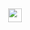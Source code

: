 <h1 align ="Center">
<img src="https://giphy.com/gifs/sonic-the-hedgehog-PJiqz1RHkdtGE" width="28">

</h1>

<!--
**Giovani-Gomes/Giovani-Gomes** is a ✨ _special_ ✨ repository because its `README.md` (this file) appears on your GitHub profile.

Here are some ideas to get you started:

- 🔭 I’m currently working on ...
- 🌱 I’m currently learning ...
- 👯 I’m looking to collaborate on ...
- 🤔 I’m looking for help with ...
- 💬 Ask me about ...
- 📫 How to reach me: ...
- 😄 Pronouns: ...
- ⚡ Fun fact: ...
-->
